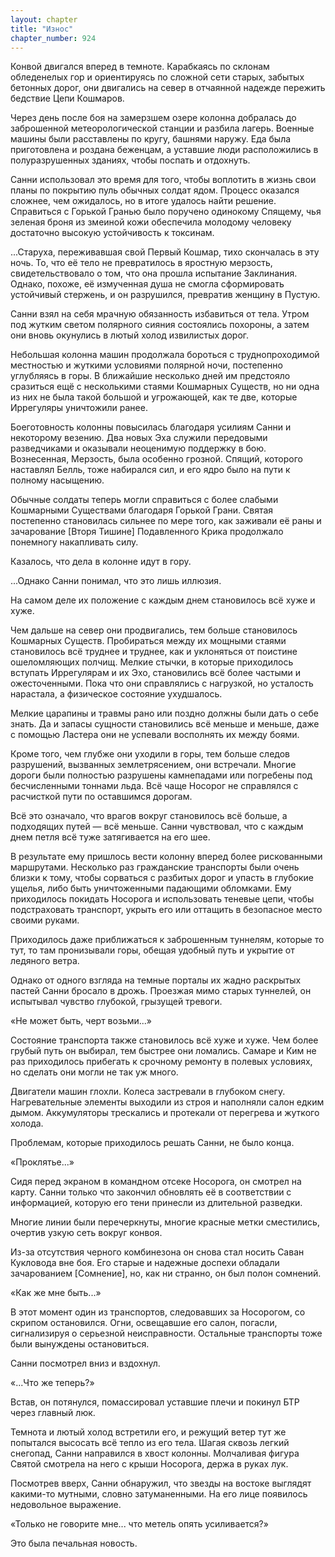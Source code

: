 ```yaml
---
layout: chapter
title: "Износ"
chapter_number: 924
---
```


Конвой двигался вперед в темноте. Карабкаясь по склонам обледенелых гор и ориентируясь по сложной сети старых, забытых бетонных дорог, они двигались на север в отчаянной надежде пережить бедствие Цепи Кошмаров.

Через день после боя на замерзшем озере колонна добралась до заброшенной метеорологической станции и разбила лагерь. Военные машины были расставлены по кругу, башнями наружу. Еда была приготовлена и роздана беженцам, а уставшие люди расположились в полуразрушенных зданиях, чтобы поспать и отдохнуть.

Санни использовал это время для того, чтобы воплотить в жизнь свои планы по покрытию пуль обычных солдат ядом. Процесс оказался сложнее, чем ожидалось, но в итоге удалось найти решение. Справиться с Горькой Гранью было поручено одинокому Спящему, чья зеленая броня из змеиной кожи обеспечила молодому человеку достаточно высокую устойчивость к токсинам.

...Старуха, переживавшая свой Первый Кошмар, тихо скончалась в эту ночь. То, что её тело не превратилось в яростную мерзость, свидетельствовало о том, что она прошла испытание Заклинания. Однако, похоже, её измученная душа не смогла сформировать устойчивый стержень, и он разрушился, превратив женщину в Пустую.

Санни взял на себя мрачную обязанность избавиться от тела. Утром под жутким светом полярного сияния состоялись похороны, а затем они вновь окунулись в лютый холод извилистых дорог.

Небольшая колонна машин продолжала бороться с труднопроходимой местностью и жуткими условиями полярной ночи, постепенно углубляясь в горы. В ближайшие несколько дней им предстояло сразиться ещё с несколькими стаями Кошмарных Существ, но ни одна из них не была такой большой и угрожающей, как те две, которые Иррегуляры уничтожили ранее.

Боеготовность колонны повысилась благодаря усилиям Санни и некоторому везению. Два новых Эха служили передовыми разведчиками и оказывали неоценимую поддержку в бою. Вознесенная, Мерзость, была особенно грозной. Спящий, которого наставлял Белль, тоже набирался сил, и его ядро было на пути к полному насыщению.

Обычные солдаты теперь могли справиться с более слабыми Кошмарными Существами благодаря Горькой Грани. Святая постепенно становилась сильнее по мере того, как заживали её раны и зачарование [Вторя Тишине] Подавленного Крика продолжало понемногу накапливать силу.

Казалось, что дела в колонне идут в гору.

...Однако Санни понимал, что это лишь иллюзия.

На самом деле их положение с каждым днем становилось всё хуже и хуже.

Чем дальше на север они продвигались, тем больше становилось Кошмарных Существ. Пробираться между их мощными стаями становилось всё труднее и труднее, как и уклоняться от поистине ошеломляющих полчищ. Мелкие стычки, в которые приходилось вступать Иррегулярам и их Эхо, становились всё более частыми и ожесточенными. Пока что они справлялись с нагрузкой, но усталость нарастала, а физическое состояние ухудшалось.

Мелкие царапины и травмы рано или поздно должны были дать о себе знать. Да и запасы сущности становились всё меньше и меньше, даже с помощью Ластера они не успевали восполнять их между боями.

Кроме того, чем глубже они уходили в горы, тем больше следов разрушений, вызванных землетрясением, они встречали. Многие дороги были полностью разрушены камнепадами или погребены под бесчисленными тоннами льда. Всё чаще Носорог не справлялся с расчисткой пути по оставшимся дорогам.

Всё это означало, что врагов вокруг становилось всё больше, а подходящих путей — всё меньше. Санни чувствовал, что с каждым днем петля всё туже затягивается на его шее.

В результате ему пришлось вести колонну вперед более рискованными маршрутами. Несколько раз гражданские транспорты были очень близки к тому, чтобы сорваться с разбитых дорог и упасть в глубокие ущелья, либо быть уничтоженными падающими обломками. Ему приходилось покидать Носорога и использовать теневые цепи, чтобы подстраховать транспорт, укрыть его или оттащить в безопасное место своими руками.

Приходилось даже приближаться к заброшенным туннелям, которые то тут, то там пронизывали горы, обещая удобный путь и укрытие от ледяного ветра.

Однако от одного взгляда на темные порталы их жадно раскрытых пастей Санни бросало в дрожь. Проезжая мимо старых туннелей, он испытывал чувство глубокой, грызущей тревоги.

«Не может быть, черт возьми...»

Состояние транспорта также становилось всё хуже и хуже. Чем более грубый путь он выбирал, тем быстрее они ломались. Самаре и Ким не раз приходилось прибегать к срочному ремонту в полевых условиях, но сделать они могли не так уж много.

Двигатели машин глохли. Колеса застревали в глубоком снегу. Нагревательные элементы выходили из строя и наполняли салон едким дымом. Аккумуляторы трескались и протекали от перегрева и жуткого холода.

Проблемам, которые приходилось решать Санни, не было конца.

«Проклятье...»

Сидя перед экраном в командном отсеке Носорога, он смотрел на карту. Санни только что закончил обновлять её в соответствии с информацией, которую его тени принесли из длительной разведки.

Многие линии были перечеркнуты, многие красные метки сместились, очертив узкую сеть вокруг конвоя.

Из-за отсутствия черного комбинезона он снова стал носить Саван Кукловода вне боя. Его старые и надежные доспехи обладали зачарованием [Сомнение], но, как ни странно, он был полон сомнений.

«Как же мне быть...»

В этот момент один из транспортов, следовавших за Носорогом, со скрипом остановился. Огни, освещавшие его салон, погасли, сигнализируя о серьезной неисправности. Остальные транспорты тоже были вынуждены остановиться.

Санни посмотрел вниз и вздохнул.

«...Что же теперь?»

Встав, он потянулся, помассировал уставшие плечи и покинул БТР через главный люк.

Темнота и лютый холод встретили его, и режущий ветер тут же попытался высосать всё тепло из его тела. Шагая сквозь легкий снегопад, Санни направился в хвост колонны. Молчаливая фигура Святой смотрела на него с крыши Носорога, держа в руках лук.

Посмотрев вверх, Санни обнаружил, что звезды на востоке выглядят какими-то мутными, словно затуманенными. На его лице появилось недовольное выражение.

«Только не говорите мне... что метель опять усиливается?»

Это была печальная новость.